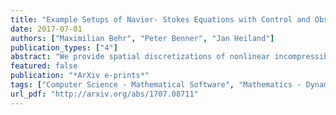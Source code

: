 ```yaml
---
title: "Example Setups of Navier- Stokes Equations with Control and Observation: Spatial Discretization and Representation via Linear-quadratic Matrix Coefficients"
date: 2017-07-01
authors: ["Maximilian Behr", "Peter Benner", "Jan Heiland"]
publication_types: ["4"]
abstract: "We provide spatial discretizations of nonlinear incompressible Navier-Stokes equations with inputs and outputs in the form of matrices ready to use in any numerical linear algebra package. We discuss the assembling of the system operators and the realization of boundary conditions and inputs and outputs. We describe the two benchmark problems driven cavity and cylinder wake and provide the corresponding data. The use of the data is illustrated by numerous example setups. The test cases are provided as plain Python or Octave/MATLAB script files for immediate replication."
featured: false
publication: "*ArXiv e-prints*"
tags: ["Computer Science - Mathematical Software", "Mathematics - Dynamical Systems", "68U20"]
url_pdf: "http://arxiv.org/abs/1707.08711"
---
```


